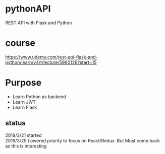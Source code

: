 # pythonAPI
REST API with Flask and Python

# course 
https://www.udemy.com/rest-api-flask-and-python/learn/v4/t/lecture/5960126?start=15

# Purpose
- Learn Python as backend  <br/>
- Learn JWT <br/>
- Learn Flask  <br/>

## status
2019/3/21 started<br/>
2019/3/25 Lowered priority to focus on React/Redux. But Must come back as this is interesting<br/>
